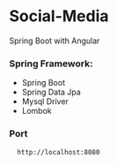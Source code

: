 # Social-Media
Spring Boot with Angular

### Spring Framework:
  - Spring Boot
  - Spring Data Jpa
  - Mysql Driver
  - Lombok
  ### Port
```
  http://localhost:8080
```

